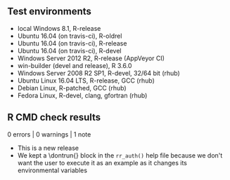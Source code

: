 ## Test environments
* local Windows 8.1, R-release
* Ubuntu 16.04 (on travis-ci), R-oldrel
* Ubuntu 16.04 (on travis-ci), R-release
* Ubuntu 16.04 (on travis-ci), R-devel
* Windows Server 2012 R2, R-release (AppVeyor CI)
* win-builder (devel and release), R 3.6.0
* Windows Server 2008 R2 SP1, R-devel, 32/64 bit (rhub)
* Ubuntu Linux 16.04 LTS, R-release, GCC (rhub)
* Debian Linux, R-patched, GCC (rhub)
* Fedora Linux, R-devel, clang, gfortran (rhub)

## R CMD check results

0 errors | 0 warnings | 1 note

* This is a new release
* We kept a \dontrun{} block in the `rr_auth()` help file because we don't want the user to execute it as an example as it changes its environmental variables
